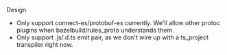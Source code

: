 Design

-   Only support connect-es/protobuf-es currently. We'll allow other protoc plugins when bazelbuild/rules_proto understands them.
-   Only support .js/.d.ts emit pair, as we don't wire up with a ts_project transpiler right now.

